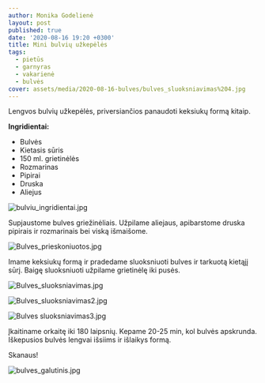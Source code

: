 ```yaml
---
author: Monika Godelienė
layout: post
published: true
date: '2020-08-16 19:20 +0300'
title: Mini bulvių užkepėlės
tags:
  - pietūs
  - garnyras
  - vakarienė
  - bulvės
cover: assets/media/2020-08-16-bulves/bulves_sluoksniavimas%204.jpg
---
```

Lengvos bulvių užkepėlės, priversiančios panaudoti keksiukų formą kitaip.

**Ingridientai:**

* Bulvės
* Kietasis sūris
* 150 ml. grietinėlės
* Rozmarinas
* Pipirai
* Druska
* Aliejus

![bulviu_ingridientai.jpg](/sokoladas-ir-spinatas/assets/media/2020-08-16-bulves/bulviu_ingridientai.jpg)

Supjaustome bulves griežinėliais. Užpilame aliejaus, apibarstome druska pipirais ir rozmarinais bei viską išmaišome. 

![Bulves_prieskoniuotos.jpg](/sokoladas-ir-spinatas/assets/media/2020-08-16-bulves/Bulves_prieskoniuotos.jpg)

Imame keksiukų formą ir pradedame sluoksniuoti bulves ir tarkuotą kietąjį sūrį. Baigę sluoksniuoti užpilame grietinėlę iki pusės.

![Bulves_sluoksniavimas.jpg](/sokoladas-ir-spinatas/assets/media/2020-08-16-bulves/Bulves_sluoksniavimas.jpg)


![Bulves_sluoksniavimas2.jpg](/sokoladas-ir-spinatas/assets/media/2020-08-16-bulves/Bulves_sluoksniavimas2.jpg)


![Bulves sluoksniavimas3.jpg](/sokoladas-ir-spinatas/assets/media/2020-08-16-bulves/Bulves%20sluoksniavimas3.jpg)

Įkaitiname orkaitę iki 180 laipsnių. Kepame 20-25 min, kol bulvės apskrunda. Iškepusios bulvės lengvai išsiims ir išlaikys formą.

Skanaus!

![bulves_galutinis.jpg](/sokoladas-ir-spinatas/assets/media/2020-08-16-bulves/bulves_galutinis.jpg)


